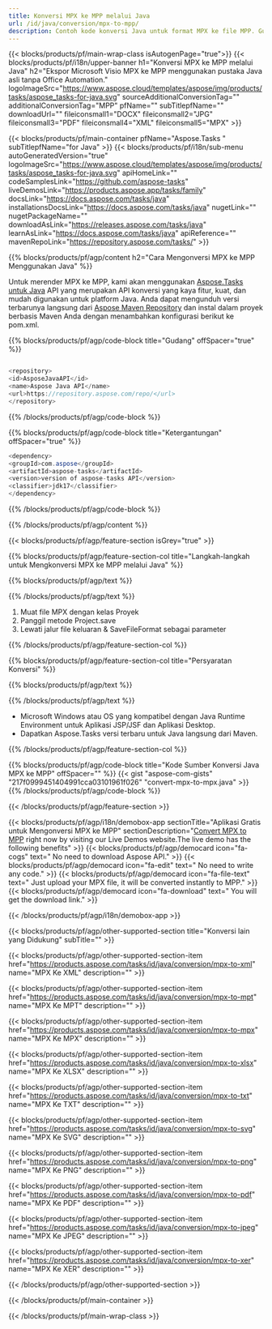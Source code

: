 ```yaml
---
title: Konversi MPX ke MPP melalui Java 
url: /id/java/conversion/mpx-to-mpp/ 
description: Contoh kode konversi Java untuk format MPX ke file MPP. Gunakan kode contoh ini untuk mengonversi MPX ke MPP dalam aplikasi berbasis Web atau Desktop Java apa pun.
---
```


{{< blocks/products/pf/main-wrap-class isAutogenPage="true">}}
{{< blocks/products/pf/i18n/upper-banner h1="Konversi MPX ke MPP melalui Java" h2="Ekspor Microsoft Visio MPX ke MPP menggunakan pustaka Java asli tanpa Office Automation." logoImageSrc="https://www.aspose.cloud/templates/aspose/img/products/tasks/aspose_tasks-for-java.svg" sourceAdditionalConversionTag="" additionalConversionTag="MPP" pfName="" subTitlepfName="" downloadUrl="" fileiconsmall1="DOCX" fileiconsmall2="JPG" fileiconsmall3="PDF" fileiconsmall4="XML" fileiconsmall5="MPX" >}}

{{< blocks/products/pf/main-container pfName="Aspose.Tasks " subTitlepfName="for Java" >}}
{{< blocks/products/pf/i18n/sub-menu autoGeneratedVersion="true" logoImageSrc="https://www.aspose.cloud/templates/aspose/img/products/tasks/aspose_tasks-for-java.svg" apiHomeLink="" codeSamplesLink="https://github.com/aspose-tasks" liveDemosLink="https://products.aspose.app/tasks/family" docsLink="https://docs.aspose.com/tasks/java" installationsDocsLink="https://docs.aspose.com/tasks/java" nugetLink="" nugetPackageName="" downloadAsLink="https://releases.aspose.com/tasks/java" learnAsLink="https://docs.aspose.com/tasks/java" apiReference="" mavenRepoLink="https://repository.aspose.com/tasks/" >}}

{{% blocks/products/pf/agp/content h2="Cara Mengonversi MPX ke MPP Menggunakan Java" %}}

Untuk merender MPX ke MPP, kami akan menggunakan
 [Aspose.Tasks untuk Java](https://products.aspose.com/tasks/java)
 API yang merupakan API konversi yang kaya fitur, kuat, dan mudah digunakan untuk platform Java. Anda dapat mengunduh versi terbarunya langsung dari
 [Aspose Maven Repository](https://repository.aspose.com/tasks/)
 dan instal dalam proyek berbasis Maven Anda dengan menambahkan konfigurasi berikut ke pom.xml.

{{% blocks/products/pf/agp/code-block title="Gudang" offSpacer="true" %}}

```cs

<repository>
<id>AsposeJavaAPI</id>
<name>Aspose Java API</name>
<url>https://repository.aspose.com/repo/</url>
</repository>

```

{{% /blocks/products/pf/agp/code-block %}}

{{% blocks/products/pf/agp/code-block title="Ketergantungan" offSpacer="true" %}}

```cs
<dependency>
<groupId>com.aspose</groupId>
<artifactId>aspose-tasks</artifactId>
<version>version of aspose-tasks API</version>
<classifier>jdk17</classifier>
</dependency>

```

{{% /blocks/products/pf/agp/code-block %}}

{{% /blocks/products/pf/agp/content %}}

{{< blocks/products/pf/agp/feature-section isGrey="true" >}}

{{% blocks/products/pf/agp/feature-section-col title="Langkah-langkah untuk Mengkonversi MPX ke MPP melalui Java" %}}

{{% blocks/products/pf/agp/text %}}

{{% /blocks/products/pf/agp/text %}}

1. Muat file MPX dengan kelas Proyek
1. Panggil metode Project.save
1. Lewati jalur file keluaran & SaveFileFormat sebagai parameter

{{% /blocks/products/pf/agp/feature-section-col %}}

{{% blocks/products/pf/agp/feature-section-col title="Persyaratan Konversi" %}}

{{% blocks/products/pf/agp/text %}}

{{% /blocks/products/pf/agp/text %}}

- Microsoft Windows atau OS yang kompatibel dengan Java Runtime Environment untuk Aplikasi JSP/JSF dan Aplikasi Desktop.
- Dapatkan Aspose.Tasks versi terbaru untuk Java langsung dari Maven.

{{% /blocks/products/pf/agp/feature-section-col %}}

{{% blocks/products/pf/agp/code-block title="Kode Sumber Konversi Java MPX ke MPP" offSpacer="" %}}
{{< gist "aspose-com-gists" "217f0999451404991cca03101961f026" "convert-mpx-to-mpx.java" >}}
{{% /blocks/products/pf/agp/code-block %}}

{{< /blocks/products/pf/agp/feature-section >}}

<!-- aboutfile Starts -->

{{< blocks/products/pf/agp/i18n/demobox-app sectionTitle="Aplikasi Gratis untuk Mengonversi MPX ke MPP" sectionDescription="[Convert MPX to MPP](https://products.aspose.app/tasks/conversion/mpx-to-mpp) right now by visiting our Live Demos website.The live demo has the following benefits" >}}
        {{< blocks/products/pf/agp/democard icon="fa-cogs" text=" No need to download Aspose API." >}}
        {{< blocks/products/pf/agp/democard icon="fa-edit" text=" No need to write any code." >}}
        {{< blocks/products/pf/agp/democard icon="fa-file-text" text=" Just upload your MPX file, it will be converted instantly to MPP." >}}
        {{< blocks/products/pf/agp/democard icon="fa-download" text=" You will get the download link." >}}

{{< /blocks/products/pf/agp/i18n/demobox-app >}}

<!-- aboutfile Ends -->

{{< blocks/products/pf/agp/other-supported-section title="Konversi lain yang Didukung" subTitle="" >}}

{{< blocks/products/pf/agp/other-supported-section-item href="https://products.aspose.com/tasks/id/java/conversion/mpx-to-xml" name="MPX Ke XML" description="" >}}

{{< blocks/products/pf/agp/other-supported-section-item href="https://products.aspose.com/tasks/id/java/conversion/mpx-to-mpt" name="MPX Ke MPT" description="" >}}

{{< blocks/products/pf/agp/other-supported-section-item href="https://products.aspose.com/tasks/id/java/conversion/mpx-to-mpx" name="MPX Ke MPX" description="" >}}

{{< blocks/products/pf/agp/other-supported-section-item href="https://products.aspose.com/tasks/id/java/conversion/mpx-to-xlsx" name="MPX Ke XLSX" description="" >}}

{{< blocks/products/pf/agp/other-supported-section-item href="https://products.aspose.com/tasks/id/java/conversion/mpx-to-txt" name="MPX Ke TXT" description="" >}}

{{< blocks/products/pf/agp/other-supported-section-item href="https://products.aspose.com/tasks/id/java/conversion/mpx-to-svg" name="MPX Ke SVG" description="" >}}

{{< blocks/products/pf/agp/other-supported-section-item href="https://products.aspose.com/tasks/id/java/conversion/mpx-to-png" name="MPX Ke PNG" description="" >}}

{{< blocks/products/pf/agp/other-supported-section-item href="https://products.aspose.com/tasks/id/java/conversion/mpx-to-pdf" name="MPX Ke PDF" description="" >}}

{{< blocks/products/pf/agp/other-supported-section-item href="https://products.aspose.com/tasks/id/java/conversion/mpx-to-jpeg" name="MPX Ke JPEG" description="" >}}

{{< blocks/products/pf/agp/other-supported-section-item href="https://products.aspose.com/tasks/id/java/conversion/mpx-to-xer" name="MPX Ke XER" description="" >}}



{{< /blocks/products/pf/agp/other-supported-section >}}

{{< /blocks/products/pf/main-container >}}
    
{{< /blocks/products/pf/main-wrap-class >}}